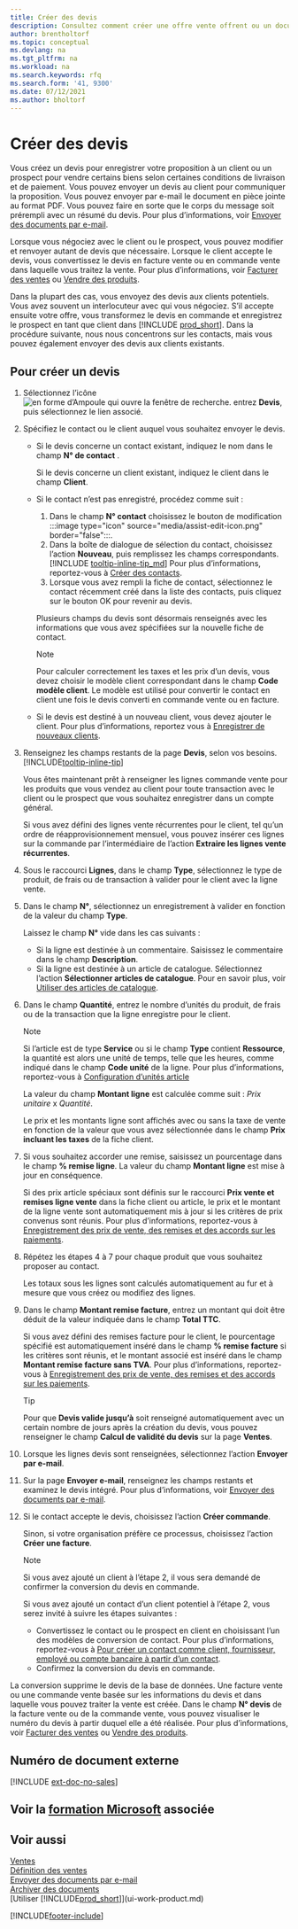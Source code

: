 ```yaml
---
title: Créer des devis
description: Consultez comment créer une offre vente offrent ou un document de demande de proposition pour enregistrer votre offre à un client ou prospecter pour vendre des produits dans certaines conditions.
author: brentholtorf
ms.topic: conceptual
ms.devlang: na
ms.tgt_pltfrm: na
ms.workload: na
ms.search.keywords: rfq
ms.search.form: '41, 9300'
ms.date: 07/12/2021
ms.author: bholtorf
---
```

# Créer des devis

Vous créez un devis pour enregistrer votre proposition à un client ou un prospect pour vendre certains biens selon certaines conditions de livraison et de paiement. Vous pouvez envoyer un devis au client pour communiquer la proposition. Vous pouvez envoyer par e-mail le document en pièce jointe au format PDF. Vous pouvez faire en sorte que le corps du message soit prérempli avec un résumé du devis. Pour plus d’informations, voir [Envoyer des documents par e-mail](ui-how-send-documents-email.md).

Lorsque vous négociez avec le client ou le prospect, vous pouvez modifier et renvoyer autant de devis que nécessaire. Lorsque le client accepte le devis, vous convertissez le devis en facture vente ou en commande vente dans laquelle vous traitez la vente. Pour plus d’informations, voir [Facturer des ventes](sales-how-invoice-sales.md) ou [Vendre des produits](sales-how-sell-products.md).

Dans la plupart des cas, vous envoyez des devis aux clients potentiels. Vous avez souvent un interlocuteur avec qui vous négociez. S’il accepte ensuite votre offre, vous transformez le devis en commande et enregistrez le prospect en tant que client dans [!INCLUDE [prod_short](includes/prod_short.md)]. Dans la procédure suivante, nous nous concentrons sur les contacts, mais vous pouvez également envoyer des devis aux clients existants.  

## Pour créer un devis

1. Sélectionnez l’icône ![en forme d’Ampoule qui ouvre la fenêtre de recherche.](media/ui-search/search_small.png "Dites-moi ce que vous voulez faire") entrez **Devis**, puis sélectionnez le lien associé.
2. Spécifiez le contact ou le client auquel vous souhaitez envoyer le devis.

    - Si le devis concerne un contact existant, indiquez le nom dans le champ **N° de contact** .  

        Si le devis concerne un client existant, indiquez le client dans le champ **Client**.
    - Si le contact n’est pas enregistré, procédez comme suit :

        1. Dans le champ **N° contact** choisissez le bouton de modification :::image type="icon" source="media/assist-edit-icon.png" border="false":::.
        2. Dans la boîte de dialogue de sélection du contact, choisissez l’action **Nouveau**, puis remplissez les champs correspondants. [!INCLUDE [tooltip-inline-tip_md](includes/tooltip-inline-tip_md.md)] Pour plus d’informations, reportez-vous à [Créer des contacts](marketing-create-contact-companies.md).  
        3. Lorsque vous avez rempli la fiche de contact, sélectionnez le contact récemment créé dans la liste des contacts, puis cliquez sur le bouton OK pour revenir au devis.

        Plusieurs champs du devis sont désormais renseignés avec les informations que vous avez spécifiées sur la nouvelle fiche de contact.

        > [!NOTE]
        > Pour calculer correctement les taxes et les prix d’un devis, vous devez choisir le modèle client correspondant dans le champ **Code modèle client**. Le modèle est utilisé pour convertir le contact en client une fois le devis converti en commande vente ou en facture.
    -  Si le devis est destiné à un nouveau client, vous devez ajouter le client. Pour plus d’informations, reportez vous à [Enregistrer de nouveaux clients](sales-how-register-new-customers.md).  

3. Renseignez les champs restants de la page **Devis**, selon vos besoins. [!INCLUDE[tooltip-inline-tip](includes/tooltip-inline-tip_md.md)]  

    Vous êtes maintenant prêt à renseigner les lignes commande vente pour les produits que vous vendez au client pour toute transaction avec le client ou le prospect que vous souhaitez enregistrer dans un compte général.  

    Si vous avez défini des lignes vente récurrentes pour le client, tel qu’un ordre de réapprovisionnement mensuel, vous pouvez insérer ces lignes sur la commande par l’intermédiaire de l’action **Extraire les lignes vente récurrentes**.  

4. Sous le raccourci **Lignes**, dans le champ **Type**, sélectionnez le type de produit, de frais ou de transaction à valider pour le client avec la ligne vente.
5. Dans le champ **N°**, sélectionnez un enregistrement à valider en fonction de la valeur du champ **Type**.

    Laissez le champ **N°** vide dans les cas suivants :
    - Si la ligne est destinée à un commentaire. Saisissez le commentaire dans le champ **Description**.
    - Si la ligne est destinée à un article de catalogue. Sélectionnez l’action **Sélectionner articles de catalogue**. Pour en savoir plus, voir [Utiliser des articles de catalogue](inventory-how-work-nonstock-items.md).

6. Dans le champ **Quantité**, entrez le nombre d’unités du produit, de frais ou de la transaction que la ligne enregistre pour le client.

    > [!NOTE]  
    >  Si l’article est de type **Service** ou si le champ **Type** contient **Ressource**, la quantité est alors une unité de temps, telle que les heures, comme indiqué dans le champ **Code unité** de la ligne. Pour plus d’informations, reportez-vous à [Configuration d’unités article](inventory-how-setup-units-of-measure.md)

    La valeur du champ **Montant ligne** est calculée comme suit : *Prix unitaire* x *Quantité*.  

    Le prix et les montants ligne sont affichés avec ou sans la taxe de vente en fonction de la valeur que vous avez sélectionnée dans le champ **Prix incluant les taxes** de la fiche client.  
7. Si vous souhaitez accorder une remise, saisissez un pourcentage dans le champ **% remise ligne**. La valeur du champ **Montant ligne** est mise à jour en conséquence.  

    Si des prix article spéciaux sont définis sur le raccourci **Prix vente et remises ligne vente** dans la fiche client ou article, le prix et le montant de la ligne vente sont automatiquement mis à jour si les critères de prix convenus sont réunis. Pour plus d’informations, reportez-vous à [Enregistrement des prix de vente, des remises et des accords sur les paiements](sales-how-record-sales-price-discount-payment-agreements.md).  
8. Répétez les étapes 4 à 7 pour chaque produit que vous souhaitez proposer au contact.

    Les totaux sous les lignes sont calculés automatiquement au fur et à mesure que vous créez ou modifiez des lignes.  
9. Dans le champ **Montant remise facture**, entrez un montant qui doit être déduit de la valeur indiquée dans le champ **Total TTC**.

    Si vous avez défini des remises facture pour le client, le pourcentage spécifié est automatiquement inséré dans le champ **% remise facture** si les critères sont réunis, et le montant associé est inséré dans le champ **Montant remise facture sans TVA**. Pour plus d’informations, reportez-vous à [Enregistrement des prix de vente, des remises et des accords sur les paiements](sales-how-record-sales-price-discount-payment-agreements.md).

    > [!TIP]
    > Pour que **Devis valide jusqu’à** soit renseigné automatiquement avec un certain nombre de jours après la création du devis, vous pouvez renseigner le champ **Calcul de validité du devis** sur la page **Ventes**.

10. Lorsque les lignes devis sont renseignées, sélectionnez l’action **Envoyer par e-mail**.
11. Sur la page **Envoyer e-mail**, renseignez les champs restants et examinez le devis intégré. Pour plus d’informations, voir [Envoyer des documents par e-mail](ui-how-send-documents-email.md).
12. Si le contact accepte le devis, choisissez l’action **Créer commande**.  

    Sinon, si votre organisation préfère ce processus, choisissez l’action **Créer une facture**.  
    > [!NOTE]
    > Si vous avez ajouté un client à l’étape 2, il vous sera demandé de confirmer la conversion du devis en commande.  
    >
    > Si vous avez ajouté un contact d’un client potentiel à l’étape 2, vous serez invité à suivre les étapes suivantes :
    >
    >  - Convertissez le contact ou le prospect en client en choisissant l’un des modèles de conversion de contact. Pour plus d’informations, reportez-vous à [Pour créer un contact comme client, fournisseur, employé ou compte bancaire à partir d’un contact](marketing-create-contact-companies.md#to-create-a-customer-vendor-employee-or-bank-account-from-a-contact).  
    > - Confirmez la conversion du devis en commande.

La conversion supprime le devis de la base de données. Une facture vente ou une commande vente basée sur les informations du devis et dans laquelle vous pouvez traiter la vente est créée. Dans le champ **N° devis** de la facture vente ou de la commande vente, vous pouvez visualiser le numéro du devis à partir duquel elle a été réalisée. Pour plus d’informations, voir [Facturer des ventes](sales-how-invoice-sales.md) ou [Vendre des produits](sales-how-sell-products.md).  

## Numéro de document externe

[!INCLUDE [ext-doc-no-sales](includes/ext-doc-no-sales.md)]

## Voir la [formation Microsoft](/training/modules/create-sales-documents-dynamics-365-business-central/) associée

## Voir aussi

[Ventes](sales-manage-sales.md)  
[Définition des ventes](sales-setup-sales.md)  
[Envoyer des documents par e-mail](ui-how-send-documents-email.md)  
[Archiver des documents](across-how-to-archive-documents.md)  
[Utiliser [!INCLUDE[prod_short](includes/prod_short.md)]](ui-work-product.md)  

[!INCLUDE[footer-include](includes/footer-banner.md)]
